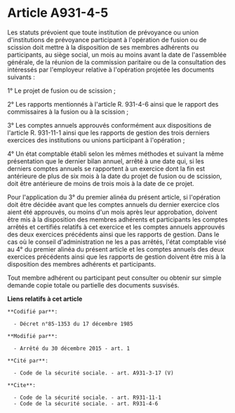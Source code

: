 # Article A931-4-5

Les statuts prévoient que toute institution de prévoyance ou union d'institutions de prévoyance participant à l'opération de
fusion ou de scission doit mettre à la disposition de ses membres adhérents ou participants, au siège social, un mois au
moins avant la date de l'assemblée générale, de la réunion de la commission paritaire ou de la consultation des intéressés
par l'employeur relative à l'opération projetée les documents suivants : 

1° Le projet de fusion ou de scission ; 

2° Les rapports mentionnés à l'article R. 931-4-6 ainsi que le rapport des commissaires à la fusion ou à la scission ; 

3° Les comptes annuels approuvés conformément aux dispositions de l'article R. 931-11-1 ainsi que les rapports de gestion des
trois derniers exercices des institutions ou unions participant à l'opération ; 

4° Un état comptable établi selon les mêmes méthodes et suivant la même présentation que le dernier bilan annuel, arrêté à
une date qui, si les derniers comptes annuels se rapportent à un exercice dont la fin est antérieure de plus de six mois à la
date du projet de fusion ou de scission, doit être antérieure de moins de trois mois à la date de ce projet. 

Pour l'application du 3° du premier alinéa du présent article, si l'opération doit être décidée avant que les comptes annuels
du dernier exercice clos aient été approuvés, ou moins d'un mois après leur approbation, doivent être mis à la disposition
des membres adhérents et participants les comptes arrêtés et certifiés relatifs à cet exercice et les comptes annuels
approuvés des deux exercices précédents ainsi que les rapports de gestion. Dans le cas où le conseil d'administration ne les
a pas arrêtés, l'état comptable visé au 4° du premier alinéa du présent article et les comptes annuels des deux exercices
précédents ainsi que les rapports de gestion doivent être mis à la disposition des membres adhérents et participants. 

Tout membre adhérent ou participant peut consulter ou obtenir sur simple demande copie totale ou partielle des documents
susvisés.

**Liens relatifs à cet article**

	**Codifié par**:

	  - Décret n°85-1353 du 17 décembre 1985

	**Modifié par**:

	  - Arrêté du 30 décembre 2015 - art. 1

	**Cité par**:

	  - Code de la sécurité sociale. - art. A931-3-17 (V)

	**Cite**:

	  - Code de la sécurité sociale. - art. R931-11-1
	  - Code de la sécurité sociale. - art. R931-4-6
